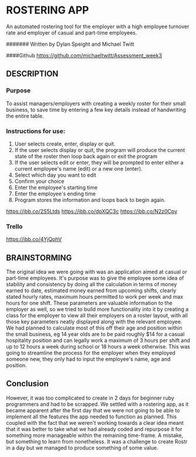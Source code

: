 # ROSTERING APP

An automated rostering tool for the employer with a high employee turnover rate and employer of casual and part-time employees. 

####### Written by Dylan Speight and Michael Twitt

####Github
https://github.com/michaeltwitt/Assessment_week3

## DESCRIPTION
### Purpose
To assist managers/employers with creating a weekly roster for their small business, to save time by entering a few key details instead of handwriting the entire table.

### Instructions for use:
1. User selects create, enter, display or quit.
2. If the user selects display or quit, the program will produce the current state of the roster then loop back again or exit the program
3. If the user selects edit or enter, they will be prompted to enter either a current employee's name (edit) or a new one (enter).
4. Select which day you want to edit
5. Confirm your choice
6. Enter the employee's starting time
7. Enter the employee's ending time
8. Program stores the information and loops back to begin again.

https://ibb.co/2S5Ltds
https://ibb.co/dpXQC3c
https://ibb.co/N2z0Cpy

### Trello
https://ibb.co/4YjQphV

## BRAINSTORMING
The original idea we were going with was an application aimed at casual or part-time employees.
It's purpose was to give the employee some idea of stability and consistency by doing all the calculation in terms of money earned to date, estimated money earned from upcoming shifts, clearly stated hourly rates, maximum hours permitted to work per week and max hours for one shift. These parameters are valuable information to the employer as well, so we tried to build more functionality into it by creating a class for the employer to view all their employers on a roster layout, with all those key parameters neatly displayed along with the relevant employee. We had planned to calculate most of this off their age and position within the small business, eg 14 year olds are to be paid roughly $14 for a casual hospitality position and can legally work a maximum of 3 hours per shift and up to 12 hours a week during school or 18 hours a week otherwise. This was going to streamline the process for the employer when they employed someone new, they only had to input the employee's name, age and position. 


## Conclusion
However, it was too complicated to create in 2 days for beginner ruby programmers and had to be scrapped. We settled with a rostering app, as it became apparent after the first day that we were not going to be able to implement all the features the app needed to function as planned. This coupled with the fact that we weren't working towards a clear idea meant that it was better to take what we had already coded and repurpose it for something more manageable within the remaining time-frame. A mistake, but something to learn from nonetheless. It was a challenge to create Rostr in a day but we managed to produce something of some value.